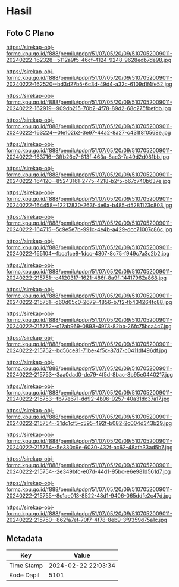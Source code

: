 # Hasil

## Foto C Plano

https://sirekap-obj-formc.kpu.go.id/f888/pemilu/pdpr/51/07/05/20/09/5107052009011-20240222-162328--5112a9f5-46cf-4124-9248-9628edb7de98.jpg

https://sirekap-obj-formc.kpu.go.id/f888/pemilu/pdpr/51/07/05/20/09/5107052009011-20240222-162520--bd3d27b5-6c3d-49d4-a32c-6109d1f4fe52.jpg

https://sirekap-obj-formc.kpu.go.id/f888/pemilu/pdpr/51/07/05/20/09/5107052009011-20240222-162919--909db215-70b2-4f78-89d2-68c275fbefdb.jpg

https://sirekap-obj-formc.kpu.go.id/f888/pemilu/pdpr/51/07/05/20/09/5107052009011-20240222-163224--0fe102b2-3e97-44a2-8a27-c431f8f0568e.jpg

https://sirekap-obj-formc.kpu.go.id/f888/pemilu/pdpr/51/07/05/20/09/5107052009011-20240222-163716--3ffb26e7-613f-463a-8ac3-7a49d2d081bb.jpg

https://sirekap-obj-formc.kpu.go.id/f888/pemilu/pdpr/51/07/05/20/09/5107052009011-20240222-164120--85243161-2775-4218-b2f5-b67c740b637e.jpg

https://sirekap-obj-formc.kpu.go.id/f888/pemilu/pdpr/51/07/05/20/09/5107052009011-20240222-164458--12212830-263f-4e6a-b485-d5281123c803.jpg

https://sirekap-obj-formc.kpu.go.id/f888/pemilu/pdpr/51/07/05/20/09/5107052009011-20240222-164715--5c9e5e7b-991c-4e4b-a429-dcc71007c86c.jpg

https://sirekap-obj-formc.kpu.go.id/f888/pemilu/pdpr/51/07/05/20/09/5107052009011-20240222-165104--fbca1ce8-1dcc-4307-8c75-f949c7a3c2b2.jpg

https://sirekap-obj-formc.kpu.go.id/f888/pemilu/pdpr/51/07/05/20/09/5107052009011-20240222-215751--c4120317-1621-486f-8a9f-14417962a868.jpg

https://sirekap-obj-formc.kpu.go.id/f888/pemilu/pdpr/51/07/05/20/09/5107052009011-20240222-215751--d60d05c0-2679-4856-b7f2-fb434264fc88.jpg

https://sirekap-obj-formc.kpu.go.id/f888/pemilu/pdpr/51/07/05/20/09/5107052009011-20240222-215752--c17ab969-0893-4973-82bb-26fc75bca4c7.jpg

https://sirekap-obj-formc.kpu.go.id/f888/pemilu/pdpr/51/07/05/20/09/5107052009011-20240222-215752--bd56ce81-71be-4f5c-87d7-c0411df496df.jpg

https://sirekap-obj-formc.kpu.go.id/f888/pemilu/pdpr/51/07/05/20/09/5107052009011-20240222-215753--3aa0dad0-de79-4f5d-8bac-8b95e0440217.jpg

https://sirekap-obj-formc.kpu.go.id/f888/pemilu/pdpr/51/07/05/20/09/5107052009011-20240222-215753--fb77e671-dd92-4b96-9257-40a31dc37a17.jpg

https://sirekap-obj-formc.kpu.go.id/f888/pemilu/pdpr/51/07/05/20/09/5107052009011-20240222-215754--31dc1cf5-c595-492f-b082-2c004d343b29.jpg

https://sirekap-obj-formc.kpu.go.id/f888/pemilu/pdpr/51/07/05/20/09/5107052009011-20240222-215754--5e330c9e-6030-432f-ac62-48afa33ad5b7.jpg

https://sirekap-obj-formc.kpu.go.id/f888/pemilu/pdpr/51/07/05/20/09/5107052009011-20240222-215754--2e349bfc-e07d-44d1-95bc-e6e981d561d7.jpg

https://sirekap-obj-formc.kpu.go.id/f888/pemilu/pdpr/51/07/05/20/09/5107052009011-20240222-215755--8c1ae013-8522-48d1-9406-065ddfe2c47d.jpg

https://sirekap-obj-formc.kpu.go.id/f888/pemilu/pdpr/51/07/05/20/09/5107052009011-20240222-215750--862fa7ef-70f7-4f78-8eb9-3f9359d75a1c.jpg


## Metadata

| Key        | Value               |
| ---------- | ------------------- |
| Time Stamp | 2024-02-22 22:03:34 |
| Kode Dapil | 5101                |



